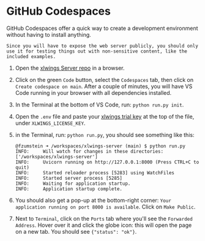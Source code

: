 # GitHub Codespaces

GitHub Codespaces offer a quick way to create a development environment without having to install anything.

```{note}
Since you will have to expose the web server publicly, you should only use it for testing things out with non-sensitive content, like the included examples.
```

1. Open the [xlwings Server repo](https://github.com/xlwings/xlwings-server) in a browser.
2. Click on the green `Code` button, select the `Codespaces` tab, then click on `Create codespace on main`. After a couple of minutes, you will have VS Code running in your browser with all dependencies installed.
3. In the Terminal at the bottom of VS Code, run: `python run.py init`.
4. Open the `.env` file and paste your [xlwings trial key](https://www.xlwings.org/trial) at the top of the file, under `XLWINGS_LICENSE_KEY`.
5. in the Terminal, run: `python run.py`, you should see something like this:

   ```text
   @fzumstein ➜ /workspaces/xlwings-server (main) $ python run.py
   INFO:     Will watch for changes in these directories: ['/workspaces/xlwings-server']
   INFO:     Uvicorn running on http://127.0.0.1:8000 (Press CTRL+C to quit)
   INFO:     Started reloader process [5283] using WatchFiles
   INFO:     Started server process [5285]
   INFO:     Waiting for application startup.
   INFO:     Application startup complete.
   ```

6. You should also get a pop-up at the bottom-right corner: `Your application running on port 8000 is available`. Click on `Make Public`.
7. Next to `Terminal`, click on the `Ports` tab where you'll see the `Forwarded Address`. Hover over it and click the globe icon: this will open the page on a new tab. You should see `{"status": "ok"}`.
